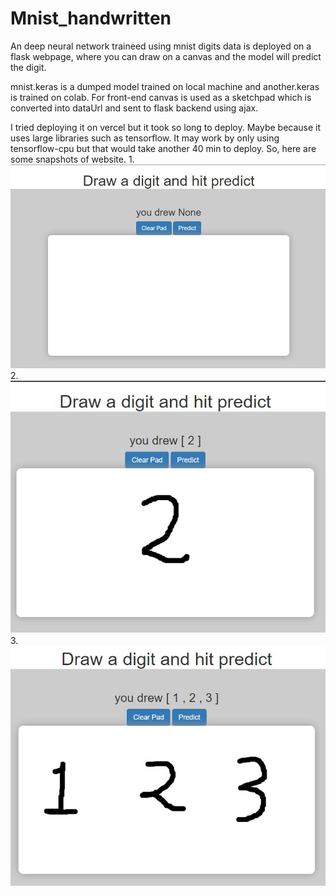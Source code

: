 # Mnist_handwritten
An deep neural network traineed using mnist digits data is deployed on a flask webpage, where you can draw on a canvas and the model will predict the digit.

mnist.keras is a dumped model trained on local machine and another.keras is trained on colab. For front-end canvas is used as a sketchpad which is converted into dataUrl and sent to flask backend using ajax.

I tried deploying it on vercel but it took so long to deploy. Maybe because it uses large libraries such as tensorflow. It may work by only using tensorflow-cpu but that would take another 40 min to deploy. So, here are some snapshots of website.
1.
![screenshot](pic1.JPG?raw=true)
2.
![screenshot](pic2.JPG?raw=true)
3.
![screenshot](pic3.JPG?raw=true)